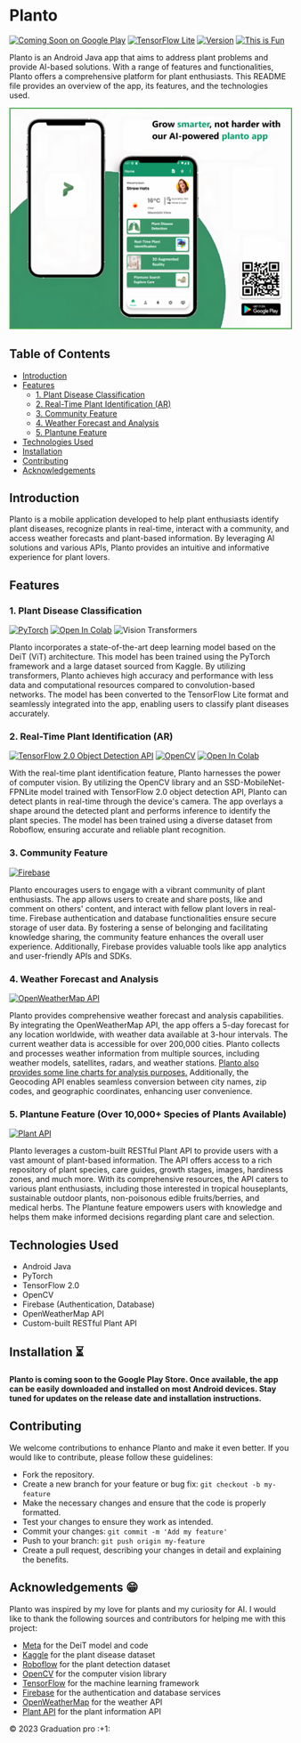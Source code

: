  <h1>Planto</h1>
<!--   <img src="https://github.com/MohamedRadi20/Hot_dog/blob/main/logo.png" alt="Hot Dog" style="width: 93px; margin-top: 1px;">
   -->
   
[![Coming Soon on Google Play](https://img.shields.io/badge/Coming%20Soon-36A3F7?style=for-the-badge&logo=google-play&logoColor=white)](https://play.google.com/store/apps) [![TensorFlow Lite](https://img.shields.io/badge/TensorFlow_Lite-2.3.0-FF6F00?style=for-the-badge&logo=tensorflow&logoColor=white)](https://www.tensorflow.org/lite) [![Version](https://img.shields.io/badge/Version-1.0.0-2bbc8a?style=for-the-badge)]() [![This is Fun](https://img.shields.io/badge/This%20is-Fun-FFD700?style=for-the-badge)]()

Planto is an Android Java app that aims to address plant problems and provide AI-based solutions. With a range of features and functionalities, Planto offers a comprehensive platform for plant enthusiasts. This README file provides an overview of the app, its features, and the technologies used.

 <p align="center">
  <img src="https://github.com/MohamedRadi20/Planto/blob/master/photos/70cc91164038111_Y3JvcCwzNDcyLDI3MTYsMzzCww-transformed.jpeg_auto_x2.jpg" alt="Planto app preview" width="900" style="border: 2px solid #4CAF50">
</p> 

## Table of Contents
- [Introduction](#introduction)
- [Features](#features)
    - [1. Plant Disease Classification](#plant-disease-classification)
    - [2. Real-Time Plant Identification (AR)](#real-time-plant-identification-ar)
    - [3. Community Feature](#community-feature)
    - [4. Weather Forecast and Analysis](#weather-forecast-and-analysis)
    - [5. Plantune Feature](#plantune-feature)
- [Technologies Used](#technologies-used)
- [Installation](#installation)
- [Contributing](#contributing)
- [Acknowledgements](#acknowledgements)

## Introduction
Planto is a mobile application developed to help plant enthusiasts identify plant diseases, recognize plants in real-time, interact with a community, and access weather forecasts and plant-based information. By leveraging AI solutions and various APIs, Planto provides an intuitive and informative experience for plant lovers.

## Features

###    1. Plant Disease Classification
[![PyTorch](https://img.shields.io/badge/PyTorch-EE4C2C?style=for-the-badge&logo=pytorch&logoColor=white)](https://pytorch.org/) [![Open In Colab](https://img.shields.io/badge/Open%20In-Colab-blueviolet?style=for-the-badge&logo=google-colab)](https://colab.research.google.com/drive/1GLpoWzARntJUXCr0kewFisOHN7ELax7z?usp=sharing) ![Vision Transformers](https://img.shields.io/badge/Vision%20Transformers-3F51B5?style=for-the-badge)

Planto incorporates a state-of-the-art deep learning model based on the DeiT (ViT) architecture. This model has been trained using the PyTorch framework and a large dataset sourced from Kaggle. By utilizing transformers, Planto achieves high accuracy and performance with less data and computational resources compared to convolution-based networks. The model has been converted to the TensorFlow Lite format and seamlessly integrated into the app, enabling users to classify plant diseases accurately.

###    2. Real-Time Plant Identification (AR)
[![TensorFlow 2.0 Object Detection API](https://img.shields.io/badge/TensorFlow%202.0%20Object%20Detection%20API-API-ff6f00?style=for-the-badge&logo=tensorflow&logoColor=white)](https://github.com/tensorflow/models/tree/master/research/object_detection) [![OpenCV](https://img.shields.io/badge/OpenCV-5C3EE8?style=for-the-badge&logo=opencv&logoColor=white)](https://opencv.org/) [![Open In Colab](https://img.shields.io/badge/Open%20In-Colab-blueviolet?style=for-the-badge&logo=google-colab)](https://colab.research.google.com/drive/1y8IqcYdw81AUuDcZbzOm3N__vtITx3qX?usp=sharing)

With the real-time plant identification feature, Planto harnesses the power of computer vision. By utilizing the OpenCV library and an SSD-MobileNet-FPNLite model trained with TensorFlow 2.0 object detection API, Planto can detect plants in real-time through the device's camera. The app overlays a shape around the detected plant and performs inference to identify the plant species. The model has been trained using a diverse dataset from Roboflow, ensuring accurate and reliable plant recognition.

###    3. Community Feature
[![Firebase](https://img.shields.io/badge/firebase-FFCA28?style=for-the-badge&logo=firebase&logoColor=black)](https://firebase.google.com/)

Planto encourages users to engage with a vibrant community of plant enthusiasts. The app allows users to create and share posts, like and comment on others' content, and interact with fellow plant lovers in real-time. Firebase authentication and database functionalities ensure secure storage of user data. By fostering a sense of belonging and facilitating knowledge sharing, the community feature enhances the overall user experience. Additionally, Firebase provides valuable tools like app analytics and user-friendly APIs and SDKs.

###    4. Weather Forecast and Analysis
[![OpenWeatherMap API](https://img.shields.io/badge/OpenWeatherMap-API-ff9a00?style=for-the-badge&logo=openweathermap&logoColor=white)](https://openweathermap.org/api)

Planto provides comprehensive weather forecast and analysis capabilities. By integrating the OpenWeatherMap API, the app offers a 5-day forecast for any location worldwide, with weather data available at 3-hour intervals. The current weather data is accessible for over 200,000 cities. Planto collects and processes weather information from multiple sources, including weather models, satellites, radars, and weather stations. <u>Planto also provides some line charts for analysis purposes.</u> Additionally, the Geocoding API enables seamless conversion between city names, zip codes, and geographic coordinates, enhancing user convenience.

###    5. Plantune Feature (Over 10,000+ Species of Plants Available)
[![Plant API](https://img.shields.io/badge/Plant%20API-API-2bbc8a?style=for-the-badge&logo=perenual&logoColor=white)](https://perenual.com/docs/api)

Planto leverages a custom-built RESTful Plant API to provide users with a vast amount of plant-based information. The API offers access to a rich repository of plant species, care guides, growth stages, images, hardiness zones, and much more. With its comprehensive resources, the API caters to various plant enthusiasts, including those interested in tropical houseplants, sustainable outdoor plants, non-poisonous edible fruits/berries, and medical herbs. The Plantune feature empowers users with knowledge and helps them make informed decisions regarding plant care and selection.

## Technologies Used
- Android Java
- PyTorch
- TensorFlow 2.0
- OpenCV
- Firebase (Authentication, Database)
- OpenWeatherMap API
- Custom-built RESTful Plant API

## Installation :hourglass_flowing_sand:
#### Planto is coming soon to the Google Play Store. Once available, the app can be easily downloaded and installed on most Android devices. Stay tuned for updates on the release date and installation instructions.

## Contributing
We welcome contributions to enhance Planto and make it even better. If you would like to contribute, please follow these guidelines:
- Fork the repository.
- Create a new branch for your feature or bug fix: `git checkout -b my-feature`
- Make the necessary changes and ensure that the code is properly formatted.
- Test your changes to ensure they work as intended.
- Commit your changes: `git commit -m 'Add my feature'`
- Push to your branch: `git push origin my-feature`
- Create a pull request, describing your changes in detail and explaining the benefits.

## Acknowledgements :grin:

Planto was inspired by my love for plants and my curiosity for AI. I would like to thank the following sources and contributors for helping me with this project:
- [Meta](https://github.com/facebookresearch/deit) for the DeiT model and code
- [Kaggle](https://www.kaggle.com/) for the plant disease dataset
- [Roboflow](https://public.roboflow.com/) for the plant detection dataset
- [OpenCV](https://opencv.org/) for the computer vision library
- [TensorFlow](https://www.tensorflow.org/) for the machine learning framework
- [Firebase](https://firebase.google.com/) for the authentication and database services
- [OpenWeatherMap](https://openweathermap.org/) for the weather API
- [Plant API](https://perenual.com/docs/api) for the plant information API
  
  
<div class="footer">
        &copy; 2023 Graduation pro  :+1:
</div>
